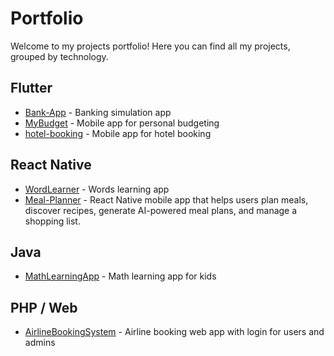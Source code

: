 # Portfolio
Welcome to my projects portfolio! Here you can find all my projects, grouped by technology.



## Flutter
- [Bank-App](https://github.com/jasminajjusic/Bank-App) - Banking simulation app
- [MyBudget](https://github.com/jasminajjusic/MyBudget) - Mobile app for personal budgeting
- [hotel-booking](https://github.com/jasminajjusic/hotel-booking) - Mobile app for hotel booking

## React Native
- [WordLearner](https://github.com/jasminajjusic/WordLearner) - Words learning app
- [Meal-Planner](https://github.com/jasminajjusic/Meal-Planner) - React Native mobile app that helps users plan meals, discover recipes, generate AI-powered meal plans, and manage a shopping list. 
  
## Java
- [MathLearningApp](https://github.com/jasminajjusic/MathLearningApp) - Math learning app for kids

## PHP / Web
- [AirlineBookingSystem](https://github.com/jasminajjusic/AirlineBookingSystem) - Airline booking web app with login for users and admins

